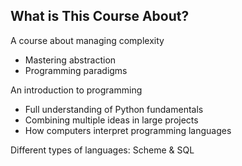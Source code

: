 ## What is This Course About?

A course about managing complexity
- Mastering abstraction
- Programming paradigms

An introduction to programming
- Full understanding of Python fundamentals
- Combining multiple ideas in large projects
- How computers interpret programming languages

Different types of languages: Scheme & SQL

